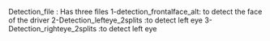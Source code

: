 
Detection_file :
  Has three files
1-detection_frontalface_alt: to detect the face of the driver 
2-Detection_lefteye_2splits :to detect left eye 
3-Detection_righteye_2splits :to detect left eye 

